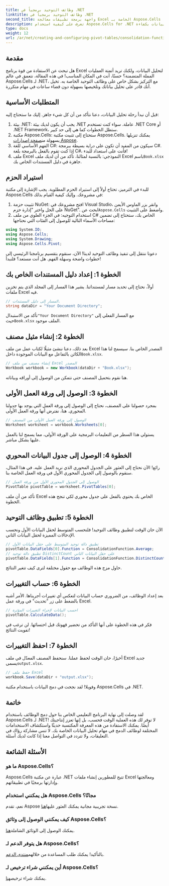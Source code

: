 ```yaml
---
title: وظائف التوحيد برمجياً في .NET
linktitle: وظائف التوحيد برمجياً في .NET
second_title: واجهة برمجة تطبيقات معالجة Excel الخاصة بـ Aspose.Cells .NET
description: تعرف على كيفية استخدام Aspose.Cells for .NET لتطبيق وظائف التوحيد برمجيًا. قم بأتمتة مهام تحليل البيانات بكفاءة.
type: docs
weight: 12
url: /ar/net/creating-and-configuring-pivot-tables/consolidation-functions/
---
```

## مقدمة
هل تبحث عن الاستفادة من قوة برنامج Excel لتحليل البيانات، ولكنك تريد أتمتة العمليات المملة المتضمنة؟ حسنًا، أنت في المكان المناسب! في هذه المقالة، نتعمق في عالم Aspose.Cells لـ .NET، مع التركيز بشكل خاص على وظائف التوحيد الخاصة به. تخيل أنك قادر على تحليل بياناتك وتلخيصها بسهولة دون قضاء ساعات في مهام متكررة.
## المتطلبات الأساسية
قبل أن نبدأ رحلة تحليل البيانات، دعنا نتأكد من أن كل شيء جاهز. إليك ما ستحتاج إليه:
1. بيئة .NET: يجب أن يكون لديك بيئة .NET عاملة. سواء كنت تستخدم .NET Core أو .NET Framework، ستظل الخطوات كما هي إلى حد كبير.
2.  مكتبة Aspose.Cells: ستحتاج إلى تثبيت مكتبة Aspose.Cells. يمكنك تنزيلها بسهولة من[صفحة إصدارات Aspose](https://releases.aspose.com/cells/net/).
3. الفهم الأساسي للغة C#: سيكون من المفيد أن تكون على دراية بسيطة ببرمجة C#. إذا كنت تقوم بالفعل بالبرمجة بلغة C#، فأنت على استعداد للبدء!
4. ملف Excel النموذجي: بالنسبة لمثالنا، تأكد من أن لديك ملف Excel باسم`Book.xlsx` جاهزة في دليل المستندات الخاص بك.
## استيراد الحزم
للبدء في الترميز، تحتاج أولاً إلى استيراد الحزم المطلوبة. يجب الإشارة إلى مكتبة Aspose.Cells في مشروعك. وإليك كيفية القيام بذلك:
1.  تثبيت حزمة NuGet: افتح مشروعك في Visual Studio، وانقر بزر الماوس الأيمن على الحل واختر "إدارة حزم NuGet". ابحث عن`Aspose.Cells` واضغط على التثبيت.
2. استخدام التوجيه: في الجزء العلوي من ملف C# الخاص بك، ستحتاج إلى تضمين مساحات الأسماء التالية للوصول إلى الفئات التي نحتاجها:
```csharp
using System.IO;
using Aspose.Cells;
using System.Drawing;
using Aspose.Cells.Pivot;
```
دعونا ننتقل إلى تنفيذ وظائف التوحيد لدينا!
الآن، سنقوم بتقسيم برنامجنا الرئيسي إلى خطوات واضحة وسهلة الفهم. هل أنت مستعد؟ فلنبدأ!
## الخطوة 1: إعداد دليل المستندات الخاص بك
أولاً، نحتاج إلى تحديد مسار لمستنداتنا. يشير هذا المسار إلى المجلد الذي يتم تخزين ملفات Excel فيه.
```csharp
// المسار إلى دليل المستندات.
string dataDir = "Your Document Directory";
```
 تأكد من الاستبدال`"Your Document Directory"` مع المسار الفعلي إلى حيث`Book.xlsx` الملف موجود.
## الخطوة 2: إنشاء مثيل مصنف
بعد ذلك، دعنا ننشئ مثيلًا لكتاب عمل من ملف Excel المصدر الخاص بنا. سيسمح لنا هذا الكائن بالتفاعل مع البيانات الموجودة داخل`Book.xlsx`.
```csharp
// إنشاء مصنف من ملف Excel المصدر
Workbook workbook = new Workbook(dataDir + "Book.xlsx");
```
هنا نقوم بتحميل المصنف حتى نتمكن من الوصول إلى أوراقه وبياناته.
## الخطوة 3: الوصول إلى ورقة العمل الأولى
بمجرد حصولنا على المصنف، نحتاج إلى الوصول إلى ورقة العمل التي يوجد بها جدولنا المحوري. هنا، نفترض أنها ورقة العمل الأولى.
```csharp
// الوصول إلى ورقة العمل الأولى من المصنف
Worksheet worksheet = workbook.Worksheets[0];
```
يستولي هذا السطر من التعليمات البرمجية على الورقة الأولى، مما يسمح لنا بالعمل عليها بشكل مباشر.
## الخطوة 4: الوصول إلى جدول البيانات المحوري
رائع! الآن نحتاج إلى العثور على الجدول المحوري الذي نريد العمل عليه. في هذا المثال، سنقوم بالوصول إلى الجدول المحوري الأول في ورقة العمل الخاصة بنا.
```csharp
// الوصول إلى الجدول المحوري الأول من ورقة العمل
PivotTable pivotTable = worksheet.PivotTables[0];
```
تأكد من أن ملف Excel الخاص بك يحتوي بالفعل على جدول محوري لكي تنجح هذه الخطوة.
## الخطوة 5: تطبيق وظائف التوحيد
الآن حان الوقت لتطبيق وظائف التوحيد! فلنحسب المتوسط لحقل البيانات الأول ونحسب الإدخالات المميزة لحقل البيانات الثاني.
```csharp
// تطبيق دالة توحيد المتوسط على حقل البيانات الأول
pivotTable.DataFields[0].Function = ConsolidationFunction.Average;
// تطبيق دالة توحيد DistinctCount على حقل البيانات الثاني
pivotTable.DataFields[1].Function = ConsolidationFunction.DistinctCount;
```
حاول مزج هذه الوظائف مع حقول مختلفة لترى كيف تتغير النتائج.
## الخطوة 6: حساب التغييرات
بعد إعداد الوظائف، من الضروري حساب البيانات لتعكس أي تغييرات أجريناها. الأمر أشبه بالضغط على زر "تحديث" في ورقة عمل Excel.
```csharp
// احسب البيانات لإجراء التغييرات المؤثرة
pivotTable.CalculateData();
```
فكر في هذه الخطوة على أنها التأكد من تحضير قهوتك قبل احتسائها. لن ترغب في تفويت النتائج!
## الخطوة 7: احفظ التغييرات
 أخيرًا، حان الوقت لحفظ عملنا. سنحفظ المصنف المعدّل في ملف Excel جديد يسمى`output.xlsx`.
```csharp
// حفظ ملف Excel
workbook.Save(dataDir + "output.xlsx");
```
وفويلا! لقد نجحت في دمج البيانات باستخدام مكتبة Aspose.Cells في .NET.
## خاتمة
لقد وصلت إلى نهاية البرنامج التعليمي الخاص بنا حول دمج الوظائف باستخدام Aspose.Cells لـ .NET! لا توفر لك هذه العملية الوقت فحسب، بل إنها تعزز إنتاجيتك أيضًا. يمكنك الاستفادة من هذه المعرفة المكتسبة حديثًا واستكشاف الاستخدامات المختلفة لوظائف الدمج في مهام تحليل البيانات الخاصة بك. لا تنس مشاركة رؤاك في التعليقات، ولا تتردد في التواصل معنا إذا كانت لديك أسئلة.
## الأسئلة الشائعة
### ما هو Aspose.Cells؟
Aspose.Cells عبارة عن مكتبة .NET تتيح للمطورين إنشاء ملفات Excel ومعالجتها وإدارتها برمجيًا في تطبيقاتهم.
### هل يمكنني استخدام Aspose.Cells مجانًا؟
 نعم، تقدم Aspose نسخة تجريبية مجانية يمكنك العثور عليها[هنا](https://releases.aspose.com).
### كيف يمكنني الوصول إلى وثائق Aspose.Cells؟
 يمكنك الوصول إلى الوثائق الشاملة[هنا](https://reference.aspose.com/cells/net/).
### هل يتوفر الدعم لـ Aspose.Cells؟
 بالتأكيد! يمكنك طلب المساعدة من خلالهم[منتدى الدعم](https://forum.aspose.com/c/cells/9).
### أين يمكنني شراء ترخيص لـ Aspose.Cells؟
 يمكنك شراء ترخيص[هنا](https://purchase.aspose.com/buy).